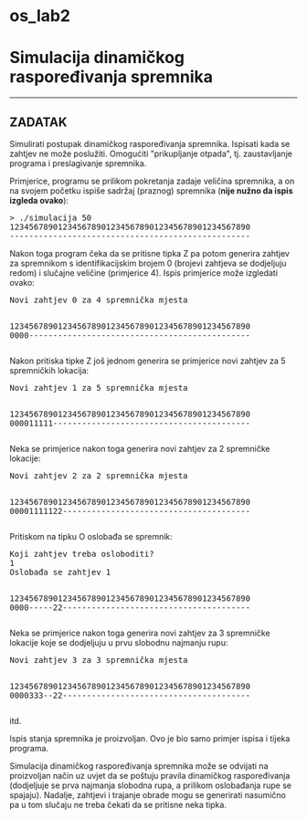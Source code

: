 # os_lab2


<!-- saved from url=(0086)http://zemris.fer.hr/predmeti/os/pripreme/z4_simulacija_dinamicko_rasporedjivanje.html -->
<html><head><meta http-equiv="Content-Type" content="text/html; charset=windows-1250">

<title>Simulacija dinamičkog raspoređivanja spremnika</title>

</head><body style=""><h1>Simulacija dinamičkog raspoređivanja spremnika</h1>


<div class="MsoNormal" align="center" style="text-align:center">

<hr size="1" width="100%" align="center">

</div>


<h2>ZADATAK</h2>

<p>Simulirati postupak dinamičkog raspoređivanja spremnika. Ispisati kada se 
zahtjev ne može poslužiti. Omogućiti "prikupljanje otpada", tj. zaustavljanje 
programa i preslagivanje spremnika.</p>
<p>Primjerice, programu se prilikom pokretanja zadaje veličina spremnika, a on 
na svojem početku ispiše sadržaj (praznog) spremnika (<b>nije nužno da ispis 
izgleda ovako</b>):</p>
<pre>&gt; ./simulacija 50
12345678901234567890123456789012345678901234567890
--------------------------------------------------</pre>
<p>Nakon toga program čeka da se pritisne tipka Z pa potom generira zahtjev za 
spremnikom s identifikacijskim brojem 0 (brojevi zahtjeva se dodjeljuju redom) i 
slučajne veličine (primjerice 4). Ispis primjerice može izgledati ovako:</p>
<pre>Novi zahtjev 0 za 4 spremnička mjesta

12345678901234567890123456789012345678901234567890
0000----------------------------------------------</pre>
<p>Nakon pritiska tipke Z još jednom generira se primjerice novi zahtjev za 5 
spremničkih lokacija:</p>
<pre>Novi zahtjev 1 za 5 spremnička mjesta  

12345678901234567890123456789012345678901234567890
000011111-----------------------------------------</pre>
<p>Neka se primjerice nakon toga generira novi zahtjev za 2 spremničke lokacije:</p>
<pre>Novi zahtjev 2 za 2 spremnička mjesta  

12345678901234567890123456789012345678901234567890
00001111122---------------------------------------</pre>
<p>Pritiskom na tipku O oslobađa se spremnik:</p>
<pre>Koji zahtjev treba osloboditi?
1
Oslobađa se zahtjev 1  

12345678901234567890123456789012345678901234567890
0000-----22---------------------------------------</pre>
<p>Neka se primjerice nakon toga generira novi zahtjev za 3 spremničke lokacije 
koje se dodjeljuju u prvu slobodnu najmanju rupu:</p>
<pre>Novi zahtjev 3 za 3 spremnička mjesta  

12345678901234567890123456789012345678901234567890
0000333--22---------------------------------------</pre>
<p>itd.</p>
<p>Ispis stanja spremnika je proizvoljan. Ovo je bio samo primjer ispisa i tijeka 
programa. </p>
<p>Simulacija dinamičkog raspoređivanja spremnika može se odvijati na 
proizvoljan način uz uvjet da se poštuju pravila dinamičkog raspoređivanja 
(dodjeljuje se prva najmanja slobodna rupa, a prilikom oslobađanja rupe se 
spajaju). Nadalje, zahtjevi i trajanje obrade mogu se generirati nasumično pa u 
tom slučaju ne treba čekati da se pritisne neka tipka. </p>
<p>&nbsp;</p>




</body></html>
